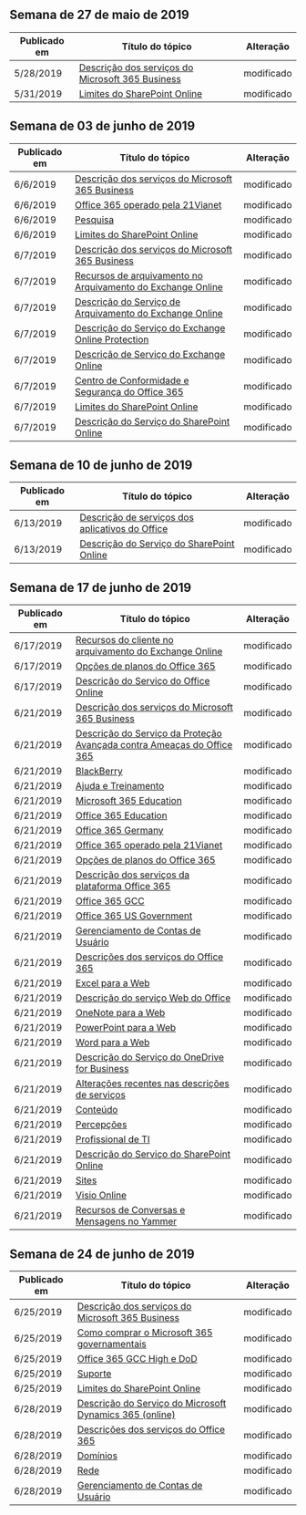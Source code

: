 <!-- This file is generated automatically each week. Changes made to this file will be overwritten.-->




## <a name="week-of-may-27-2019"></a>Semana de 27 de maio de 2019


| Publicado em |Título do tópico | Alteração |
|------|------------|--------|
| 5/28/2019 | [Descrição dos serviços do Microsoft 365 Business](/Office365/ServiceDescriptions/microsoft-365-business-service-description) | modificado |
| 5/31/2019 | [Limites do SharePoint Online](/Office365/ServiceDescriptions/sharepoint-online-service-description/sharepoint-online-limits) | modificado |


## <a name="week-of-june-03-2019"></a>Semana de 03 de junho de 2019


| Publicado em |Título do tópico | Alteração |
|------|------------|--------|
| 6/6/2019 | [Descrição dos serviços do Microsoft 365 Business](/Office365/ServiceDescriptions/microsoft-365-business-service-description) | modificado |
| 6/6/2019 | [Office 365 operado pela 21Vianet](/Office365/ServiceDescriptions/office-365-platform-service-description/office-365-operated-by-21vianet) | modificado |
| 6/6/2019 | [Pesquisa](/Office365/ServiceDescriptions/sharepoint-online-service-description/search) | modificado |
| 6/6/2019 | [Limites do SharePoint Online](/Office365/ServiceDescriptions/sharepoint-online-service-description/sharepoint-online-limits) | modificado |
| 6/7/2019 | [Descrição dos serviços do Microsoft 365 Business](/Office365/ServiceDescriptions/microsoft-365-business-service-description) | modificado |
| 6/7/2019 | [Recursos de arquivamento no Arquivamento do Exchange Online](/Office365/ServiceDescriptions/exchange-online-archiving-service-description/archive-features) | modificado |
| 6/7/2019 | [Descrição do Serviço de Arquivamento do Exchange Online](/Office365/ServiceDescriptions/exchange-online-archiving-service-description/exchange-online-archiving-service-description) | modificado |
| 6/7/2019 | [Descrição do Serviço do Exchange Online Protection](/Office365/ServiceDescriptions/exchange-online-protection-service-description/exchange-online-protection-service-description) | modificado |
| 6/7/2019 | [Descrição de Serviço do Exchange Online](/Office365/ServiceDescriptions/exchange-online-service-description/exchange-online-service-description) | modificado |
| 6/7/2019 | [Centro de Conformidade e Segurança do Office 365](/Office365/ServiceDescriptions/office-365-platform-service-description/office-365-securitycompliance-center) | modificado |
| 6/7/2019 | [Limites do SharePoint Online](/Office365/ServiceDescriptions/sharepoint-online-service-description/sharepoint-online-limits) | modificado |
| 6/7/2019 | [Descrição do Serviço do SharePoint Online](/Office365/ServiceDescriptions/sharepoint-online-service-description/sharepoint-online-service-description) | modificado |


## <a name="week-of-june-10-2019"></a>Semana de 10 de junho de 2019


| Publicado em |Título do tópico | Alteração |
|------|------------|--------|
| 6/13/2019 | [Descrição de serviços dos aplicativos do Office](/Office365/ServiceDescriptions/office-applications-service-description/office-applications-service-description) | modificado |
| 6/13/2019 | [Descrição do Serviço do SharePoint Online](/Office365/ServiceDescriptions/sharepoint-online-service-description/sharepoint-online-service-description) | modificado |


## <a name="week-of-june-17-2019"></a>Semana de 17 de junho de 2019


| Publicado em |Título do tópico | Alteração |
|------|------------|--------|
| 6/17/2019 | [Recursos do cliente no arquivamento do Exchange Online](/Office365/ServiceDescriptions/exchange-online-archiving-service-description/client-features) | modificado |
| 6/17/2019 | [Opções de planos do Office 365](/Office365/ServiceDescriptions/office-365-platform-service-description/office-365-plan-options) | modificado |
| 6/17/2019 | [Descrição do Serviço do Office Online](/Office365/ServiceDescriptions/office-online-service-description/office-online-service-description) | modificado |
| 6/21/2019 | [Descrição dos serviços do Microsoft 365 Business](/Office365/ServiceDescriptions/microsoft-365-business-service-description) | modificado |
| 6/21/2019 | [Descrição do Serviço da Proteção Avançada contra Ameaças do Office 365](/Office365/ServiceDescriptions/office-365-advanced-threat-protection-service-description) | modificado |
| 6/21/2019 | [BlackBerry](/Office365/ServiceDescriptions/office-365-platform-service-description/blackberry) | modificado |
| 6/21/2019 | [Ajuda e Treinamento](/Office365/ServiceDescriptions/office-365-platform-service-description/help-and-training) | modificado |
| 6/21/2019 | [Microsoft 365 Education](/Office365/ServiceDescriptions/office-365-platform-service-description/microsoft-365-education) | modificado |
| 6/21/2019 | [Office 365 Education](/Office365/ServiceDescriptions/office-365-platform-service-description/office-365-education) | modificado |
| 6/21/2019 | [Office 365 Germany](/Office365/ServiceDescriptions/office-365-platform-service-description/office-365-germany) | modificado |
| 6/21/2019 | [Office 365 operado pela 21Vianet](/Office365/ServiceDescriptions/office-365-platform-service-description/office-365-operated-by-21vianet) | modificado |
| 6/21/2019 | [Opções de planos do Office 365](/Office365/ServiceDescriptions/office-365-platform-service-description/office-365-plan-options) | modificado |
| 6/21/2019 | [Descrição dos serviços da plataforma Office 365](/Office365/ServiceDescriptions/office-365-platform-service-description/office-365-platform-service-description) | modificado |
| 6/21/2019 | [Office 365 GCC](/Office365/ServiceDescriptions/office-365-platform-service-description/office-365-us-government/gcc) | modificado |
| 6/21/2019 | [Office 365 US Government](/Office365/ServiceDescriptions/office-365-platform-service-description/office-365-us-government/office-365-us-government) | modificado |
| 6/21/2019 | [Gerenciamento de Contas de Usuário](/Office365/ServiceDescriptions/office-365-platform-service-description/user-account-management) | modificado |
| 6/21/2019 | [Descrições dos serviços do Office 365](/Office365/ServiceDescriptions/office-365-service-descriptions-technet-library) | modificado |
| 6/21/2019 | [Excel para a Web](/Office365/ServiceDescriptions/office-online-service-description/excel-online) | modificado |
| 6/21/2019 | [Descrição do serviço Web do Office](/Office365/ServiceDescriptions/office-online-service-description/office-online-service-description) | modificado |
| 6/21/2019 | [OneNote para a Web](/Office365/ServiceDescriptions/office-online-service-description/onenote-online) | modificado |
| 6/21/2019 | [PowerPoint para a Web](/Office365/ServiceDescriptions/office-online-service-description/powerpoint-online) | modificado |
| 6/21/2019 | [Word para a Web](/Office365/ServiceDescriptions/office-online-service-description/word-online) | modificado |
| 6/21/2019 | [Descrição do Serviço do OneDrive for Business](/Office365/ServiceDescriptions/onedrive-for-business-service-description) | modificado |
| 6/21/2019 | [Alterações recentes nas descrições de serviços](/Office365/ServiceDescriptions/recent-service-descriptions-changes) | modificado |
| 6/21/2019 | [Conteúdo](/Office365/ServiceDescriptions/sharepoint-online-service-description/content) | modificado |
| 6/21/2019 | [Percepções](/Office365/ServiceDescriptions/sharepoint-online-service-description/insights) | modificado |
| 6/21/2019 | [Profissional de TI](/Office365/ServiceDescriptions/sharepoint-online-service-description/it-professional) | modificado |
| 6/21/2019 | [Descrição do Serviço do SharePoint Online](/Office365/ServiceDescriptions/sharepoint-online-service-description/sharepoint-online-service-description) | modificado |
| 6/21/2019 | [Sites](/Office365/ServiceDescriptions/sharepoint-online-service-description/sites-servicedesc) | modificado |
| 6/21/2019 | [Visio Online](/Office365/ServiceDescriptions/visio-online-service-description/visio-online) | modificado |
| 6/21/2019 | [Recursos de Conversas e Mensagens no Yammer](/Office365/ServiceDescriptions/yammer-service-description/message-and-conversation-features-in-yammer) | modificado |


## <a name="week-of-june-24-2019"></a>Semana de 24 de junho de 2019


| Publicado em |Título do tópico | Alteração |
|------|------------|--------|
| 6/25/2019 | [Descrição dos serviços do Microsoft 365 Business](/Office365/ServiceDescriptions/microsoft-365-business-service-description) | modificado |
| 6/25/2019 | [Como comprar o Microsoft 365 governamentais](/Office365/ServiceDescriptions/office-365-platform-service-description/office-365-us-government/microsoft-365-government-how-to-buy) | modificado |
| 6/25/2019 | [Office 365 GCC High e DoD](/Office365/ServiceDescriptions/office-365-platform-service-description/office-365-us-government/gcc-high-and-dod) | modificado |
| 6/25/2019 | [Suporte](/Office365/ServiceDescriptions/office-365-platform-service-description/support) | modificado |
| 6/25/2019 | [Limites do SharePoint Online](/Office365/ServiceDescriptions/sharepoint-online-service-description/sharepoint-online-limits) | modificado |
| 6/28/2019 | [Descrição do Serviço do Microsoft Dynamics 365 (online)](/Office365/ServiceDescriptions/microsoft-dynamics-365-online-service-description) | modificado |
| 6/28/2019 | [Descrições dos serviços do Office 365](/Office365/ServiceDescriptions/office-365-service-descriptions-technet-library) | modificado |
| 6/28/2019 | [Domínios](/Office365/ServiceDescriptions/office-365-platform-service-description/domains) | modificado |
| 6/28/2019 | [Rede](/Office365/ServiceDescriptions/office-365-platform-service-description/networking) | modificado |
| 6/28/2019 | [Gerenciamento de Contas de Usuário](/Office365/ServiceDescriptions/office-365-platform-service-description/user-account-management) | modificado |
